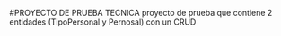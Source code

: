 #PROYECTO DE PRUEBA TECNICA
proyecto de prueba que contiene 2 entidades (TipoPersonal y Pernosal) con un CRUD 